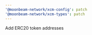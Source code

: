 ```yaml
---
'@moonbeam-network/xcm-config': patch
'@moonbeam-network/xcm-types': patch
---
```


Add ERC20 token addresses

